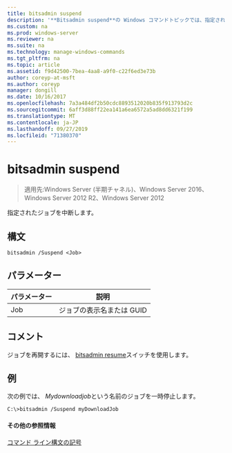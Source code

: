```yaml
---
title: bitsadmin suspend
description: '**Bitsadmin suspend**の Windows コマンドトピックでは、指定されたジョブを中断します。'
ms.custom: na
ms.prod: windows-server
ms.reviewer: na
ms.suite: na
ms.technology: manage-windows-commands
ms.tgt_pltfrm: na
ms.topic: article
ms.assetid: f9d42500-7bea-4aa8-a9f0-c22f6ed3e73b
author: coreyp-at-msft
ms.author: coreyp
manager: dongill
ms.date: 10/16/2017
ms.openlocfilehash: 7a3a484df2b50cdc8893512020b835f913793d2c
ms.sourcegitcommit: 6aff3d88ff22ea141a6ea6572a5ad8dd6321f199
ms.translationtype: MT
ms.contentlocale: ja-JP
ms.lasthandoff: 09/27/2019
ms.locfileid: "71380370"
---
```

# <a name="bitsadmin-suspend"></a>bitsadmin suspend

> 適用先:Windows Server (半期チャネル)、Windows Server 2016、Windows Server 2012 R2、Windows Server 2012

指定されたジョブを中断します。

## <a name="syntax"></a>構文

```
bitsadmin /Suspend <Job>
```

## <a name="parameters"></a>パラメーター

|パラメーター|説明|
|-------|--------|
|Job|ジョブの表示名または GUID|

## <a name="remarks"></a>コメント

ジョブを再開するには、 [bitsadmin resume](bitsadmin-resume.md)スイッチを使用します。

## <a name="BKMK_examples"></a>例

次の例では、 *Mydownloadjob*という名前のジョブを一時停止します。

```
C:\>bitsadmin /Suspend myDownloadJob
```

#### <a name="additional-references"></a>その他の参照情報

[コマンド ライン構文の記号](command-line-syntax-key.md)
